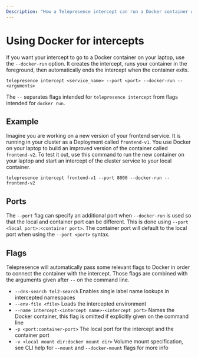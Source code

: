 ```yaml
---
Description: "How a Telepresence intercept can run a Docker container with configured environment and volume mounts."
---
```


# Using Docker for intercepts

If you want your intercept to go to a Docker container on your laptop, use the `--docker-run` option. It creates the intercept, runs your container in the foreground, then automatically ends the intercept when the container exits.

`telepresence intercept <service_name> --port <port> --docker-run -- <arguments>`

The `--` separates flags intended for `telepresence intercept` from flags intended for `docker run`.

## Example

Imagine you are working on a new version of your frontend service.  It is running in your cluster as a Deployment called `frontend-v1`. You use Docker on your laptop to build an improved version of the container called `frontend-v2`.  To test it out, use this command to run the new container on your laptop and start an intercept of the cluster service to your local container.

`telepresence intercept frontend-v1 --port 8000 --docker-run -- frontend-v2`

## Ports

The `--port` flag can specify an additional port when `--docker-run` is used so that the local and container port can be different. This is done using `--port <local port>:<container port>`. The container port will default to the local port when using the `--port <port>` syntax.

## Flags

Telepresence will automatically pass some relevant flags to Docker in order to connect the container with the intercept. Those flags are combined with the arguments given after `--` on the command line.

- `--dns-search tel2-search` Enables single label name lookups in intercepted namespaces
- `--env-file <file>` Loads the intercepted environment
- `--name intercept-<intercept name>-<intercept port>` Names the Docker container, this flag is omitted if explicitly given on the command line
- `-p <port:container-port>` The local port for the intercept and the container port
- `-v <local mount dir:docker mount dir>` Volume mount specification, see CLI help for `--mount` and `--docker-mount` flags for more info
